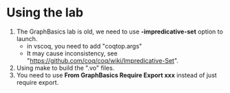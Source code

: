 # Using the lab
1. The GraphBasics lab is old, we need to use **-impredicative-set** option to launch.
    - in vscoq, you need to add "coqtop.args"
    - It may cause inconsistency, see "https://github.com/coq/coq/wiki/Impredicative-Set".
2. Using make to build the ".vo" files.
3. You need to use **From GraphBasics Require Export xxx** instead of just require export. 